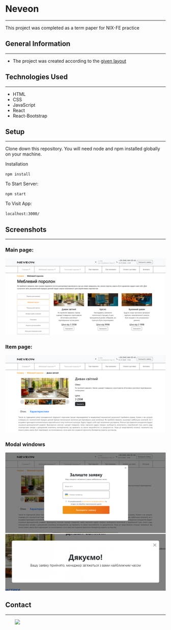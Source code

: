<h1>Neveon</h1>
<hr>
<p>This project was completed as a term paper for NIX-FE practice</p>
<h2>General Information</h2>
<hr>
<ul>
    <li>The project was created according to the <a href="https://www.figma.com/file/2dgzDGiZSR7Q1S5VVMev98/Practice-Project-3"> given layout </a></li>
</ul>
<h2>Technologies Used</h2>
<hr>
<ul>
    <li>HTML</li>
    <li>CSS</li>
    <li>JavaScript</li>
    <li>React</li>
    <li>React-Bootstrap</li>
</ul>
<h2>Setup</h2>
<hr>
<p>Clone down this repository. You will need node and npm installed globally on your machine.
</p>
<p> 
Installation

`npm install`

To Start Server:

`npm start`

To Visit App:

`localhost:3000/`

</p>

<h2>Screenshots</h2>
<hr>
<p>
    <h3> Main page: </h3>
    <img src="./assets/Screenshot_1.png" alt=""> 
    <h3> Item page: </h3>
    <img src="./assets/Screenshot_2.png" alt=""> 
    <h3> Modal windows </h3>
    <img src="./assets/Screenshot_3.png" alt=""> 
    <img src="./assets/Screenshot_4.png" alt="">

</p>

<h2>Contact</h2>
<hr><p><span style="margin-right: 30px;"></span><a href="https://github.com/Vlad-Makarenko"><img target="_blank" src="https://cdn.jsdelivr.net/gh/devicons/devicon/icons/github/github-original.svg" style="width: 10%;"></a></p>
